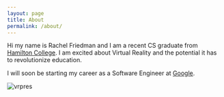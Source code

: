 ```yaml
---
layout: page
title: About
permalink: /about/
---
```


Hi my name is Rachel Friedman and I am a recent CS graduate from [Hamilton College](https://hamilton.edu). 
I am excited about Virtual Reality and the potential it has to revolutionize education.

I will soon be starting my career as a Software Engineer at [Google](https://google.com). 

![vrpres]({{site.url}}/assets/vrpres.jpg)
